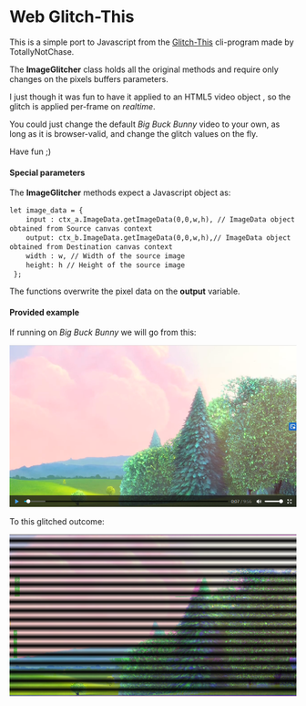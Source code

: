 Web Glitch-This
===============

This is a simple port to Javascript from the [Glitch-This](https://github.com/TotallyNotChase/glitch-this) cli-program made by TotallyNotChase.

The **ImageGlitcher** class holds all the original methods and require only changes on the pixels buffers parameters.

I just though it was fun to have it applied to an HTML5 video object , so the glitch is applied per-frame on _realtime_.

You could just change the default _Big Buck Bunny_ video to your own, as long as it is browser-valid, and change the glitch values on the fly.

Have fun ;)

#### Special parameters

The **ImageGlitcher** methods expect a Javascript object as:

```
let image_data = {
    input : ctx_a.ImageData.getImageData(0,0,w,h), // ImageData object obtained from Source canvas context
    output: ctx_b.ImageData.getImageData(0,0,w,h),// ImageData object obtained from Destination canvas context
    width : w, // Width of the source image
    height: h // Height of the source image
 };
```

The functions overwrite the pixel data on the **output** variable.

#### Provided example

If running on _Big Buck Bunny_ we will go from this:

![SourceBunnyImg](img/bunny1.png)

To this glitched outcome:

![GlitchedBunny](img/bunny2.png)